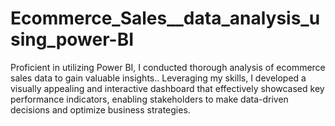 # Ecommerce_Sales__data_analysis_using_power-BI
Proficient in utilizing Power BI, I conducted thorough analysis of ecommerce sales data to gain valuable insights.. Leveraging my skills, I developed a visually appealing and interactive dashboard that effectively showcased key performance indicators, enabling stakeholders to make data-driven decisions and optimize business strategies.

